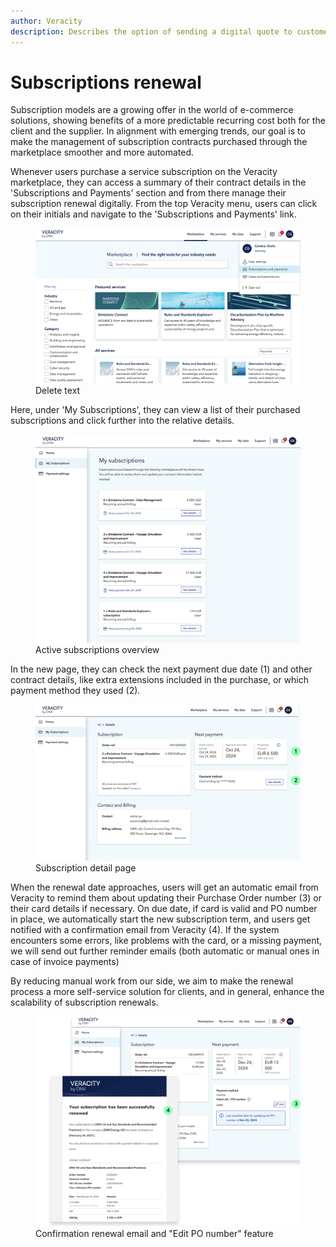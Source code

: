 ```yaml
---
author: Veracity
description: Describes the option of sending a digital quote to customers
---
```



# Subscriptions renewal

Subscription models are a growing offer in the world of e-commerce solutions, showing benefits of a more predictable recurring cost both for the client and the supplier.​ In alignment with emerging trends, our goal is to make the management of subscription contracts purchased through the marketplace smoother and more automated.

Whenever users purchase a service subscription on the Veracity marketplace, they can access a summary of their contract details in the 'Subscriptions and Payments' section and from there manage their subscription renewal digitally.​
From the top Veracity menu, users can click on their initials and navigate to the 'Subscriptions and Payments' link.

<figure>
	<img src="assets/subrenewal-menu.png"/>
	<figcaption>Delete text</figcaption>
</figure>


Here, under 'My Subscriptions', they can view a list of their purchased subscriptions and click further into the relative details. 

<figure>
	<img src="assets/subrenewal-list.png"/>
	<figcaption>Active subscriptions overview</figcaption>
</figure>

In the new page, they can check the next payment due date (1) and other contract details, like extra extensions included in the purchase, or which payment method they used (2).

<figure>
	<img src="assets/subrenewal-details.png"/>
	<figcaption>Subscription detail page</figcaption>
</figure>

When the renewal date approaches, users will get an automatic email from Veracity to remind them about updating their Purchase Order number (3) or their card details if necessary. On due date, if card is valid and PO number in place, we automatically start the new subscription term, and users get notified with a confirmation email from Veracity (4). If the system encounters some errors, like problems with the card, or a missing payment, we will send out further reminder emails (both automatic or manual ones in case of invoice payments)​

By reducing manual work from our side, we aim to make the renewal process a more self-service solution for clients, and in general, enhance the scalability of subscription renewals.

<figure>
	<img src="assets/subrenewal-update.png"/>
	<figcaption>Confirmation renewal email and "Edit PO number" feature</figcaption>
</figure>